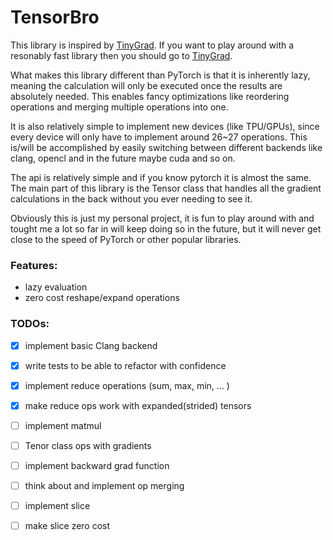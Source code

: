 # TensorBro

This library is inspired by [TinyGrad](https://github.com/tinygrad/tinygrad).
If you want to play around with a resonably fast library then you should go to [TinyGrad](https://github.com/tinygrad/tinygrad).

What makes this library different than PyTorch is that it is inherently lazy, meaning
the calculation will only be executed once the results are absolutely needed. This enables fancy optimizations
like reordering operations and merging multiple operations into one.


It is also relatively simple to implement new devices (like TPU/GPUs), since every device will only have
to implement around 26~27 operations.
This is/will be accomplished by easily switching between different backends
like clang, opencl and in the future maybe cuda and so on.


The api is relatively simple and if you know pytorch it is almost the same.
The main part of this library is the Tensor class that handles all the gradient
calculations in the back without you ever needing to see it.


Obviously this is just my personal project, it is fun to play around with and tought
me a lot so far in will keep doing so in the future, but it will never get close to
the speed of PyTorch or other popular libraries.


### Features:
- lazy evaluation
- zero cost reshape/expand operations


### TODOs:
- [x] implement basic Clang backend
- [x] write tests to be able to refactor with confidence
- [x] implement reduce operations (sum, max, min, ... )
- [x] make reduce ops work with expanded(strided) tensors
- [ ] implement matmul
- [ ] Tenor class ops with gradients
- [ ] implement backward grad function
- [ ] think about and implement op merging
- [ ] implement slice
- [ ] make slice zero cost








